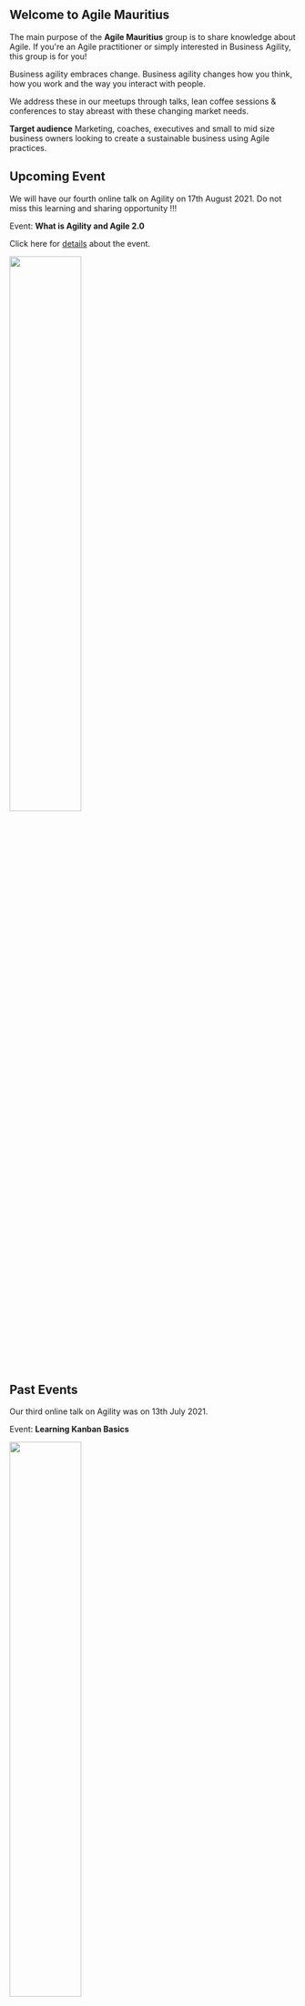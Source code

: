 ## Welcome to Agile Mauritius

The main purpose of the **Agile Mauritius** group is to share knowledge about Agile. If you're an Agile practitioner or simply interested in Business Agility, this group is for you!

Business agility embraces change. Business agility changes how you think, how you work and the way you interact with people.

We address these in our meetups through talks, lean coffee sessions & conferences to stay abreast with these changing market needs.

**Target audience**
Marketing, coaches, executives and small to mid size business owners looking to create a sustainable business using Agile practices.

## Upcoming Event

We will have our fourth online talk on Agility on 17th August 2021.
Do not miss this learning and sharing opportunity !!!

Event: **What is Agility and Agile 2.0**


Click here for [details](https://www.meetup.com/agile-mauritius/events/279802091/) about the event.

<a href="https://www.meetup.com/agile-mauritius/events/279802091/">
<img src="https://agilemauritius.com/events/event-banner-4.jpeg.jpg" width="50%">
</a>

## Past Events

Our third online talk on Agility was on 13th July 2021.

Event: **Learning Kanban Basics**

<a href="https://www.meetup.com/agile-mauritius/events/278767656/">
<img src="https://agilemauritius.com/events/event-banner-3.jpeg.jpg" width="50%">
</a>

----

Our second talk on Agility was on 8th June 2021.

Event: **Agile: Where to Start and Why**

It was an online whiteboard talk ...and people please came curious :)

<a href="http://agilemauritius.com/events/event-2">
<img src="https://agilemauritius.com/events/event-banner-2.jpeg" width="50%">
</a>

### Code of Conduct

We welcome anyone here as long as you adhere to our [Code of Conduct](http://agilemauritius.com/code-of-conduct).

